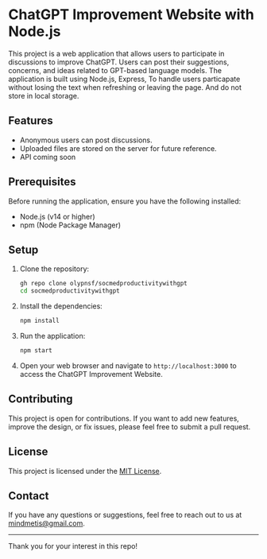 
# ChatGPT Improvement Website with Node.js

This project is a web application that allows users to participate in discussions to improve ChatGPT. Users can post their suggestions, concerns, and ideas related to GPT-based language models. The application is built using Node.js, Express, To handle users particapate without losing the text when refreshing or leaving the page. And do not store in local storage.

## Features

- Anonymous users can post discussions.
- Uploaded files are stored on the server for future reference.
- API coming soon

## Prerequisites

Before running the application, ensure you have the following installed:

- Node.js (v14 or higher)
- npm (Node Package Manager)

## Setup

1. Clone the repository:

   ```bash
   gh repo clone olypnsf/socmedproductivitywithgpt
   cd socmedproductivitywithgpt
   ```

2. Install the dependencies:

   ```bash
   npm install
   ```

3. Run the application:

   ```bash
   npm start
   ```

4. Open your web browser and navigate to `http://localhost:3000` to access the ChatGPT Improvement Website.




## Contributing

This project is open for contributions. If you want to add new features, improve the design, or fix issues, please feel free to submit a pull request.

## License

This project is licensed under the [MIT License](LICENSE).

## Contact

If you have any questions or suggestions, feel free to reach out to us at mindmetis@gmail.com.

---

Thank you for your interest in this repo!
